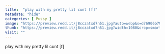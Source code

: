 ```yaml
---
title:  "play with my pretty lil cunt [f]"
metadate: "hide"
categories: [ Pussy ]
image: "https://preview.redd.it/j8cczatxd7n51.jpg?auto=webp&s=d76906b792c97a9c1858ddcc2e8ea1b321d1269a"
thumb: "https://preview.redd.it/j8cczatxd7n51.jpg?width=1080&crop=smart&auto=webp&s=6fb345f694a8e46652b10ef2e85825b117b563b9"
visit: ""
---
```

play with my pretty lil cunt [f]
